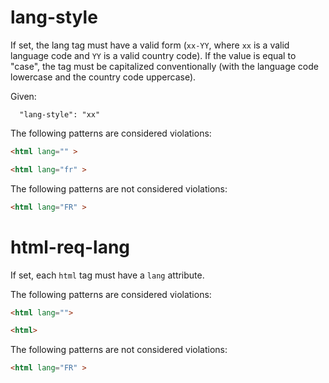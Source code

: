 # lang-style

If set, the lang tag must have a valid form (`xx-YY`, where `xx` is a valid language code and `YY` is a valid country code). If the value is equal to "case", the tag must be capitalized conventionally (with the language code lowercase and the country code uppercase).

Given:

```
  "lang-style": "xx"
```

The following patterns are considered violations:

```html
<html lang="" >
```

```html
<html lang="fr" >
```

The following patterns are not considered violations:

```html
<html lang="FR" >
```

# html-req-lang

If set, each `html` tag must have a `lang` attribute.

The following patterns are considered violations:

```html
<html lang="">
```

```html
<html>
```

The following patterns are not considered violations:

```html
<html lang="FR" >
```
